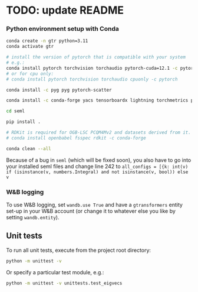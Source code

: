 # TODO: update README
### Python environment setup with Conda

```bash
conda create -n gtr python=3.11
conda activate gtr

# install the version of pytorch that is compatible with your system
# e.g.:
conda install pytorch torchvision torchaudio pytorch-cuda=12.1 -c pytorch -c nvidia
# or for cpu only:
# conda install pytorch torchvision torchaudio cpuonly -c pytorch

conda install -c pyg pyg pytorch-scatter

conda install -c conda-forge yacs tensorboardx lightning torchmetrics performer-pytorch ogb wandb

cd seml

pip install .

# RDKit is required for OGB-LSC PCQM4Mv2 and datasets derived from it.  
# conda install openbabel fsspec rdkit -c conda-forge

conda clean --all
```

Because of a bug in `seml` (which will be fixed soon), you also have to go into your installed seml files and change line 242 to `all_configs = [{k: int(v) if (isinstance(v, numbers.Integral) and not isinstance(v, bool)) else v`



### W&B logging
To use W&B logging, set `wandb.use True` and have a `gtransformers` entity set-up in your W&B account (or change it to whatever else you like by setting `wandb.entity`).



## Unit tests

To run all unit tests, execute from the project root directory:

```bash
python -m unittest -v
```

Or specify a particular test module, e.g.:

```bash
python -m unittest -v unittests.test_eigvecs
```
